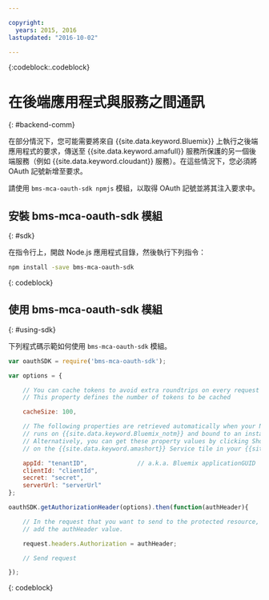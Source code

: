 ```yaml
---

copyright:
  years: 2015, 2016
lastupdated: "2016-10-02"

---
```


{:codeblock:.codeblock}

# 在後端應用程式與服務之間通訊
{: #backend-comm}

在部分情況下，您可能需要將來自 {{site.data.keyword.Bluemix}} 上執行之後端應用程式的要求，傳送至 {{site.data.keyword.amafull}} 服務所保護的另一個後端服務（例如 {{site.data.keyword.cloudant}} 服務）。在這些情況下，您必須將 OAuth 記號新增至要求。

請使用 `bms-mca-oauth-sdk npmjs` 模組，以取得 OAuth 記號並將其注入要求中。

## 安裝 bms-mca-oauth-sdk 模組
{: #sdk}

在指令行上，開啟 Node.js 應用程式目錄，然後執行下列指令：

```Bash
npm install -save bms-mca-oauth-sdk
```
{: codeblock}

## 使用 bms-mca-oauth-sdk 模組
{: #using-sdk}

下列程式碼示範如何使用 `bms-mca-oauth-sdk` 模組。


``` JavaScript
var oauthSDK = require('bms-mca-oauth-sdk');

var options = {

	// You can cache tokens to avoid extra roundtrips on every request
	// This property defines the number of tokens to be cached

	cacheSize: 100,

	// The following properties are retrieved automatically when your Node.js
	// runs on {{site.data.keyword.Bluemix_notm}} and bound to an instance of {{site.data.keyword.amashort}} Service.
	// Alternatively, you can get these property values by clicking Show Credentials
	// on the {{site.data.keyword.amashort}} Service tile in your {{site.data.keyword.Bluemix_notm}} application dashboard

	appId: "tenantID",				// a.k.a. Bluemix applicationGUID
	clientId: "clientId",			
	secret: "secret",
	serverUrl: "serverUrl"
};

oauthSDK.getAuthorizationHeader(options).then(function(authHeader){

	// In the request that you want to send to the protected resource,
	// add the authHeader value.

	request.headers.Authorization = authHeader;

	// Send request

});

```
{: codeblock}
